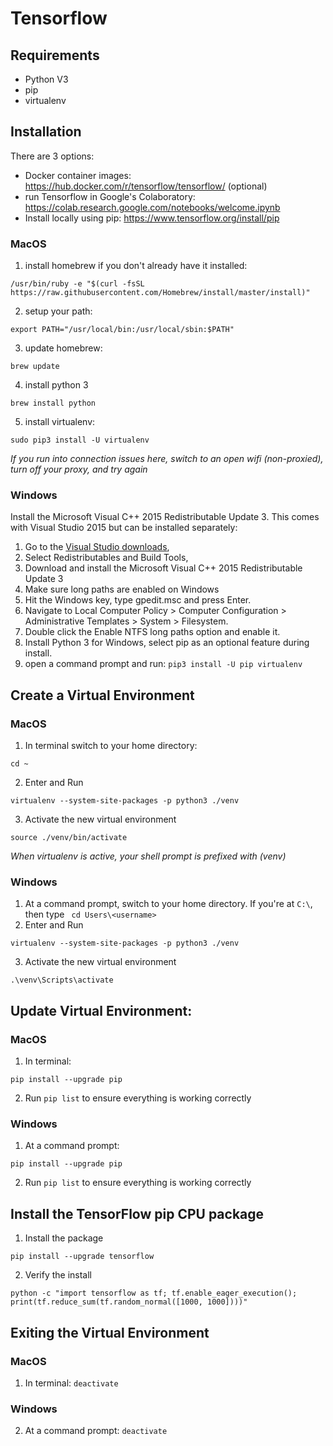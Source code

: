 # Tensorflow

## Requirements
* Python V3 
* pip
* virtualenv

## Installation
There are 3 options:

* Docker container images: https://hub.docker.com/r/tensorflow/tensorflow/  (optional)
* run Tensorflow in Google's Colaboratory: https://colab.research.google.com/notebooks/welcome.ipynb
* Install locally using pip: https://www.tensorflow.org/install/pip

### MacOS
1. install homebrew if you don't already have it installed:
```
/usr/bin/ruby -e "$(curl -fsSL https://raw.githubusercontent.com/Homebrew/install/master/install)"
```
2. setup your path:
```
export PATH="/usr/local/bin:/usr/local/sbin:$PATH"
```

3. update homebrew:
```
brew update
```

4. install python 3
```
brew install python
```

5. install virtualenv:
```
sudo pip3 install -U virtualenv
```

_If you run into connection issues here, switch to an open wifi (non-proxied), turn off your proxy, and try again_

### Windows
Install the Microsoft Visual C++ 2015 Redistributable Update 3. This comes with Visual Studio 2015 but can be installed separately:

1. Go to the [Visual Studio downloads](https://visualstudio.microsoft.com/vs/older-downloads/ "Visual Studio downloads"),
2. Select Redistributables and Build Tools,
3. Download and install the Microsoft Visual C++ 2015 Redistributable Update 3
4. Make sure long paths are enabled on Windows
  1. Hit the Windows key, type gpedit.msc and press Enter.
  2. Navigate to Local Computer Policy > Computer Configuration > Administrative Templates > System > Filesystem.
  3. Double click the Enable NTFS long paths option and enable it.
5. Install Python 3 for Windows, select pip as an optional feature during install.
6. open a command prompt and run: ```pip3 install -U pip virtualenv```

## Create a Virtual Environment

### MacOS
1. In terminal switch to your home directory:
```
cd ~
```
2. Enter and Run
```
virtualenv --system-site-packages -p python3 ./venv
```
3. Activate the new virtual environment
```
source ./venv/bin/activate
```

_When virtualenv is active, your shell prompt is prefixed with (venv)_

### Windows
1. At a command prompt, switch to your home directory. If you're at ```C:\```, then type
``` cd Users\<username>```
2. Enter and Run
```
virtualenv --system-site-packages -p python3 ./venv
```
3. Activate the new virtual environment
```
.\venv\Scripts\activate
```

## Update Virtual Environment:

### MacOS
1. In terminal:
```
pip install --upgrade pip
```

2. Run ```pip list``` to ensure everything is working correctly


### Windows
1. At a command prompt: 
```
pip install --upgrade pip
```
2. Run ```pip list``` to ensure everything is working correctly

## Install the TensorFlow pip CPU package
1. Install the package
```
pip install --upgrade tensorflow
```
2. Verify the install
```
python -c "import tensorflow as tf; tf.enable_eager_execution(); print(tf.reduce_sum(tf.random_normal([1000, 1000])))"
```

## Exiting the Virtual Environment

### MacOS
1. In terminal: ```deactivate```

### Windows
2. At a command prompt: ```deactivate```
